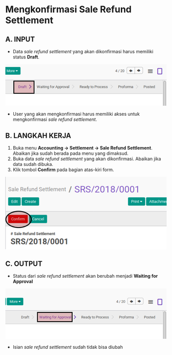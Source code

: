# Mengkonfirmasi Sale Refund Settlement

## A. INPUT

* Data *sale refund settlement* yang akan dikonfirmasi harus memiliki status **Draft**.

![](../../img/sale-refund-settlement/status-draft.png)

* User yang akan mengkonfirmasi harus memiliki akses untuk mengkonfirmasi *sale refund settlement*.

## B. LANGKAH KERJA

1. Buka menu **Accounting -> Settlement -> Sale Refund Settlement**. Abaikan jika sudah berada pada menu yang dimaksud.
2. Buka data *sale refund settlement* yang akan dikonfirmasi. Abaikan jika data sudah dibuka.
3. Klik tombol **Confirm** pada bagian atas-kiri form.

![](../../img/sale-refund-settlement/tombol-confirm.png)

## C. OUTPUT

* Status dari *sale refund settlement* akan berubah menjadi **Waiting for Approval**

![](../../img/sale-refund-settlement/status-waiting-for-approval.png)

* Isian *sale refund settlement* sudah tidak bisa diubah
